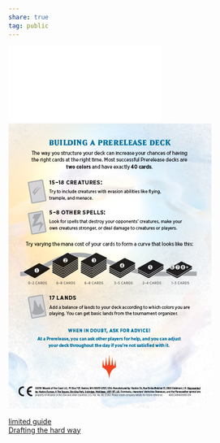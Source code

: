 ```yaml
---  
share: true  
tag: public  
---  
```

![](.md)![Pasted image 20230409224022.png](./resources/fun/MTG/Pasted%20image%2020230409224022.png)  
  
[limited guide](https://draftsim.com/improving-at-draft-and-sealed/?utm_source=pocket_reader)  
[Drafting the hard way](./Drafting-the-hard-way.md)